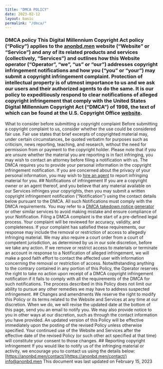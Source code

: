 ```yaml
---
title: "DMCA POLICY"
date: 2023-02-12
layout: basic
permalink: "/dmca/"
---
```


### DMCA policy This Digital Millennium Copyright Act policy (“Policy”) applies to the [anonbd.men](https://anonbd.men) website (“Website” or “Service”) and any of its related products and services (collectively, “Services”) and outlines how this Website operator (“Operator”, “we”, “us” or “our”) addresses copyright infringement notifications and how you (“you” or “your”) may submit a copyright infringement complaint. Protection of intellectual property is of utmost importance to us and we ask our users and their authorized agents to do the same. It is our policy to expeditiously respond to clear notifications of alleged copyright infringement that comply with the United States Digital Millennium Copyright Act (“DMCA”) of 1998, the text of which can be found at the U.S. Copyright Office [website](https://www.copyright.gov).


 What to consider before submitting a copyright complaint Before submitting a copyright complaint to us, consider whether the use could be considered fair use. Fair use states that brief excerpts of copyrighted material may, under certain circumstances, be quoted verbatim for purposes such as criticism, news reporting, teaching, and research, without the need for permission from or payment to the copyright holder. Please note that if you are unsure whether the material you are reporting is in fact infringing, you may wish to contact an attorney before filing a notification with us. The DMCA requires you to provide your personal information in the copyright infringement notification. If you are concerned about the privacy of your personal information, you may wish to [hire an agent](https://www.copyrighted.com/professional-takedowns) to report infringing material for you. ## Notifications of infringement If you are a copyright owner or an agent thereof, and you believe that any material available on our Services infringes your copyrights, then you may submit a written copyright infringement notification (“Notification”) using the contact details below pursuant to the DMCA. All such Notifications must comply with the DMCA requirements. You may refer to a [DMCA takedown notice generator](https://www.websitepolicies.com/create/dmca-takedown-notice) or other similar services to avoid making mistake and ensure compliance of your Notification. Filing a DMCA complaint is the start of a pre-defined legal process. Your complaint will be reviewed for accuracy, validity, and completeness. If your complaint has satisfied these requirements, our response may include the removal or restriction of access to allegedly infringing material. We may also require a court order from a court of competent jurisdiction, as determined by us in our sole discretion, before we take any action. If we remove or restrict access to materials or terminate an account in response to a Notification of alleged infringement, we will make a good faith effort to contact the affected user with information concerning the removal or restriction of access. Notwithstanding anything to the contrary contained in any portion of this Policy, the Operator reserves the right to take no action upon receipt of a DMCA copyright infringement notification if it fails to comply with all the requirements of the DMCA for such notifications. The process described in this Policy does not limit our ability to pursue any other remedies we may have to address suspected infringement. ## Changes and amendments We reserve the right to modify this Policy or its terms related to the Website and Services at any time at our discretion. When we do, we will revise the updated date at the bottom of this page, send you an email to notify you. We may also provide notice to you in other ways at our discretion, such as through the contact information you have provided. An updated version of this Policy will be effective immediately upon the posting of the revised Policy unless otherwise specified. Your continued use of the Website and Services after the effective date of the revised Policy (or such other act specified at that time) will constitute your consent to those changes. ## Reporting copyright infringement If you would like to notify us of the infringing material or activity, we encourage you to contact us using the details below: [https://anonbd.men/contact/](https://anonbd.men/contact/) [info@anonbd.men](mailto:info@anonbd.men) This document was last updated on February 15, 2023
